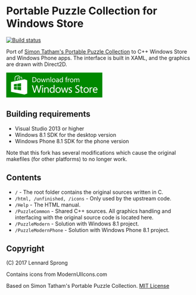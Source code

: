 # Portable Puzzle Collection for Windows Store

[![Build status](https://ci.appveyor.com/api/projects/status/1025rpc6remat8xu/branch/master?svg=true)](https://ci.appveyor.com/project/x-sheep/puzzles/branch/master)

Port of [Simon Tatham's Portable Puzzle Collection](https://www.chiark.greenend.org.uk/~sgtatham/puzzles/) to C++ Windows Store and Windows Phone apps. The interface is built in XAML, and the graphics are drawn with Direct2D.

[![Download From Windows Store](docs/download.png)](https://apps.microsoft.com/windows/app/43460909-920b-465a-afb3-9b92c33c7356)

## Building requirements

* Visual Studio 2013 or higher
* Windows 8.1 SDK for the desktop version
* Windows Phone 8.1 SDK for the phone version

Note that this fork has several modifications which cause the original makefiles (for other platforms) to no longer work.

## Contents

* `/` - The root folder contains the original sources written in C.
* `/html, /unfinished, /icons` - Only used by the upstream code.
* `/Help` - The HTML manual.
* `/PuzzleCommon` - Shared C++ sources. All graphics handling and interfacing with the original source code is located here.
* `/PuzzleModern` - Solution with Windows 8.1 project.
* `/PuzzleModernPhone` - Solution with Windows Phone 8.1 project.

## Copyright

(C) 2017 Lennard Sprong

Contains icons from ModernUIIcons.com

Based on Simon Tatham's Portable Puzzle Collection. [MIT License](LICENCE)
